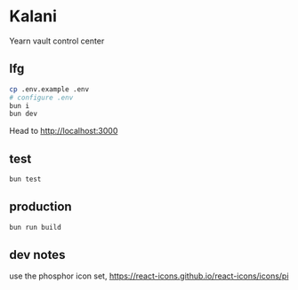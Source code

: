 # Kalani
Yearn vault control center

## lfg
```sh
cp .env.example .env
# configure .env
bun i
bun dev
```
Head to [http://localhost:3000](http://localhost:3000)

## test
```sh
bun test
```

## production
```sh
bun run build
```

## dev notes
use the phosphor icon set, 
https://react-icons.github.io/react-icons/icons/pi
